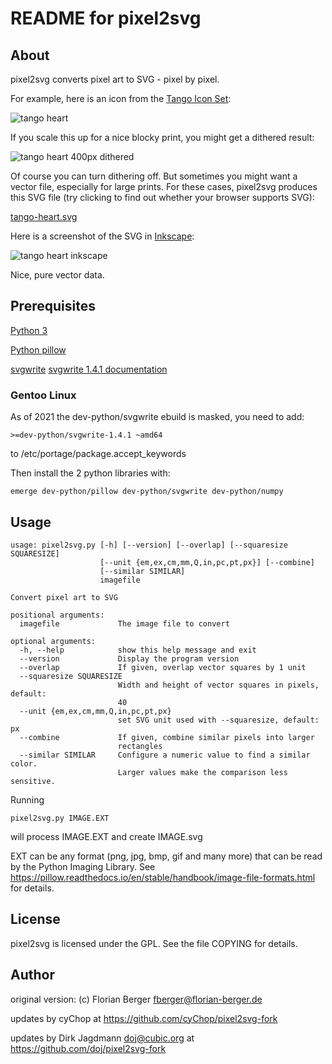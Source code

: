 README for pixel2svg
====================

About
-----

pixel2svg converts pixel art to SVG - pixel by pixel.

For example, here is an icon from the [Tango Icon
Set](http://tango.freedesktop.org/):

![tango heart](http://static.florian-berger.de/tango-heart.png)

If you scale this up for a nice blocky print, you might get a dithered result:

![tango heart 400px dithered](http://static.florian-berger.de/tango-heart-400px-dithered.png)

Of course you can turn dithering off. But sometimes you might want a vector
file, especially for large prints. For these cases, pixel2svg produces this SVG
file (try clicking to find out whether your browser supports SVG):

[tango-heart.svg](http://static.florian-berger.de/tango-heart.svg)

Here is a screenshot of the SVG in [Inkscape](http://inkscape.org/):

![tango heart inkscape](http://static.florian-berger.de/tango-heart-inkscape.png)

Nice, pure vector data.


Prerequisites
-------------

[Python 3](https://www.python.org)

[Python pillow](https://python-pillow.org/)

[svgwrite](https://pypi.org/project/svgwrite/) [svgwrite 1.4.1 documentation](https://svgwrite.readthedocs.io/en/latest/)

### Gentoo Linux

As of 2021 the dev-python/svgwrite ebuild is masked, you need to add:

    >=dev-python/svgwrite-1.4.1 ~amd64

to /etc/portage/package.accept_keywords

Then install the 2 python libraries with:

    emerge dev-python/pillow dev-python/svgwrite dev-python/numpy


Usage
-----

    usage: pixel2svg.py [-h] [--version] [--overlap] [--squaresize SQUARESIZE]
                        [--unit {em,ex,cm,mm,Q,in,pc,pt,px}] [--combine]
                        [--similar SIMILAR]
                        imagefile
    
    Convert pixel art to SVG
    
    positional arguments:
      imagefile             The image file to convert
    
    optional arguments:
      -h, --help            show this help message and exit
      --version             Display the program version
      --overlap             If given, overlap vector squares by 1 unit
      --squaresize SQUARESIZE
                            Width and height of vector squares in pixels, default:
                            40
      --unit {em,ex,cm,mm,Q,in,pc,pt,px}
                            set SVG unit used with --squaresize, default: px
      --combine             If given, combine similar pixels into larger
                            rectangles
      --similar SIMILAR     Configure a numeric value to find a similar color.
                            Larger values make the comparison less sensitive.
Running

    pixel2svg.py IMAGE.EXT

will process IMAGE.EXT and create IMAGE.svg

EXT can be any format (png, jpg, bmp, gif and many more) that can be
read by the Python Imaging Library. See
https://pillow.readthedocs.io/en/stable/handbook/image-file-formats.html
for details.


License
-------

pixel2svg is licensed under the GPL. See the file COPYING for details.


Author
------

original version:
(c) Florian Berger <fberger@florian-berger.de>

updates by cyChop at https://github.com/cyChop/pixel2svg-fork

updates by Dirk Jagdmann <doj@cubic.org> at https://github.com/doj/pixel2svg-fork
